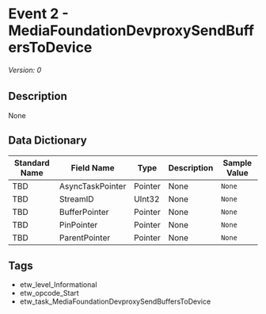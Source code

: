 # Event 2 - MediaFoundationDevproxySendBuffersToDevice
###### Version: 0

## Description
None

## Data Dictionary
|Standard Name|Field Name|Type|Description|Sample Value|
|---|---|---|---|---|
|TBD|AsyncTaskPointer|Pointer|None|`None`|
|TBD|StreamID|UInt32|None|`None`|
|TBD|BufferPointer|Pointer|None|`None`|
|TBD|PinPointer|Pointer|None|`None`|
|TBD|ParentPointer|Pointer|None|`None`|

## Tags
* etw_level_Informational
* etw_opcode_Start
* etw_task_MediaFoundationDevproxySendBuffersToDevice
